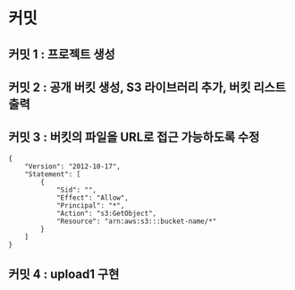 # 커밋
## 커밋 1 : 프로젝트 생성
## 커밋 2 : 공개 버킷 생성, S3 라이브러리 추가, 버킷 리스트 출력
## 커밋 3 : 버킷의 파일을 URL로 접근 가능하도록 수정
```
{
    "Version": "2012-10-17",
    "Statement": [
        {
            "Sid": "",
            "Effect": "Allow",
            "Principal": "*",
            "Action": "s3:GetObject",
            "Resource": "arn:aws:s3:::bucket-name/*"
        }
    ]
}
```
## 커밋 4 : upload1 구현